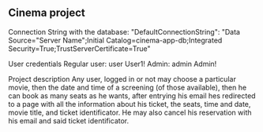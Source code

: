 ## Cinema project

Connection String with the database: 
"DefaultConnectionString": "Data Source="Server Name";Initial Catalog=cinema-app-db;Integrated Security=True;TrustServerCertificate=True"

User credentials
Regular user:
user
User1!
Admin:
admin
Admin!

Project description
Any user, logged in or not may choose a particular movie, then the date and time of a screening (of those available), then he can book as many seats as he wants, after
entrying his email hes redirected to a page with all the information about his ticket, the seats, time and date, movie title, and ticket identificator.
He may also cancel his reservation with his email and said ticket identificator.
